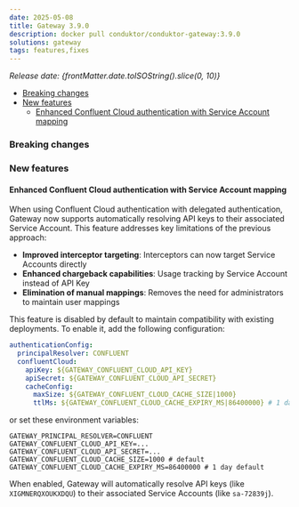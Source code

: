 ```yaml
---
date: 2025-05-08
title: Gateway 3.9.0
description: docker pull conduktor/conduktor-gateway:3.9.0
solutions: gateway
tags: features,fixes
---
```


*Release date: {frontMatter.date.toISOString().slice(0, 10)}*

- [Breaking changes](#breaking-changes)
- [New features](#new-features)
  - [Enhanced Confluent Cloud authentication with Service Account mapping](#enhanced-confluent-cloud-authentication-with-service-account-mapping) 

### Breaking changes

### New features

#### Enhanced Confluent Cloud authentication with Service Account mapping

When using Confluent Cloud authentication with delegated authentication, Gateway now supports automatically resolving API keys to their associated Service Account. This feature addresses key limitations of the previous approach:

- **Improved interceptor targeting**: Interceptors can now target Service Accounts directly
- **Enhanced chargeback capabilities**: Usage tracking by Service Account instead of API Key
- **Elimination of manual mappings**: Removes the need for administrators to maintain user mappings

This feature is disabled by default to maintain compatibility with existing deployments. To enable it, add the following configuration:

```yaml
authenticationConfig:
  principalResolver: CONFLUENT
  confluentCloud:
    apiKey: ${GATEWAY_CONFLUENT_CLOUD_API_KEY}
    apiSecret: ${GATEWAY_CONFLUENT_CLOUD_API_SECRET}
    cacheConfig:
      maxSize: ${GATEWAY_CONFLUENT_CLOUD_CACHE_SIZE|1000}
      ttlMs: ${GATEWAY_CONFLUENT_CLOUD_CACHE_EXPIRY_MS|86400000} # 1 day
```

or set these environment variables:

```env
GATEWAY_PRINCIPAL_RESOLVER=CONFLUENT
GATEWAY_CONFLUENT_CLOUD_API_KEY=...
GATEWAY_CONFLUENT_CLOUD_API_SECRET=...
GATEWAY_CONFLUENT_CLOUD_CACHE_SIZE=1000 # default
GATEWAY_CONFLUENT_CLOUD_CACHE_EXPIRY_MS=86400000 # 1 day default
```

When enabled, Gateway will automatically resolve API keys (like `XIGMNERQXOUKXDQU`) to their associated Service Accounts (like `sa-72839j`).
